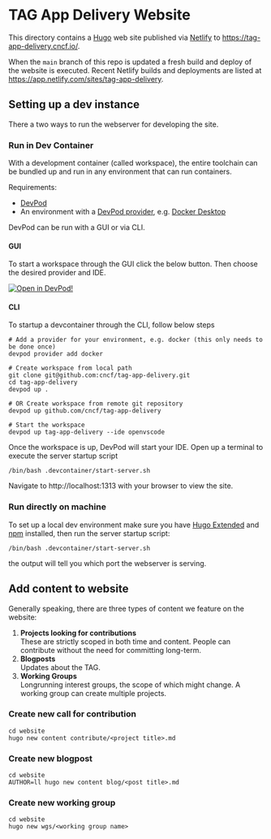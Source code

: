 # TAG App Delivery Website

This directory contains a [Hugo](https://gohugo.io) web site published via [Netlify](https://www.netlify.com/) to <https://tag-app-delivery.cncf.io/>.

When the `main` branch of this repo is updated a fresh build and deploy of the website is executed. Recent Netlify builds and deployments are listed at <https://app.netlify.com/sites/tag-app-delivery>.

## Setting up a dev instance

There a two ways to run the webserver for developing the site.

### Run in Dev Container
With a development container (called workspace), the entire toolchain can be bundled up and run in any environment that can run containers.

Requirements:
- [DevPod](https://devpod.sh/docs/getting-started/install)
- An environment with a [DevPod provider](https://devpod.sh/docs/managing-providers/what-are-providers), e.g. [Docker Desktop](https://www.docker.com/products/docker-desktop/)

DevPod can be run with a GUI or via CLI.

#### GUI

To start a workspace through the GUI click the below button.
Then choose the desired provider and IDE.

[![Open in DevPod!](https://devpod.sh/assets/open-in-devpod.svg)](https://devpod.sh/open)

#### CLI
To startup a devcontainer through the CLI, follow below steps
```
# Add a provider for your environment, e.g. docker (this only needs to be done once)
devpod provider add docker

# Create workspace from local path
git clone git@github.com:cncf/tag-app-delivery.git
cd tag-app-delivery
devpod up .

# OR Create workspace from remote git repository
devpod up github.com/cncf/tag-app-delivery

# Start the workspace
devpod up tag-app-delivery --ide openvscode
```

Once the workspace is up, DevPod will start your IDE. Open up a terminal to execute the server startup script

```
/bin/bash .devcontainer/start-server.sh
```
Navigate to http://localhost:1313 with your browser to view the site.

### Run directly on machine

To set up a local dev environment make sure you have [Hugo Extended](https://gohugo.io/installation/linux/#editions) and [npm](https://www.npmjs.com/) installed, then run the server startup script:

```
/bin/bash .devcontainer/start-server.sh
```
the output will tell you which port the webserver is serving.

## Add content to website
Generally speaking, there are three types of content we feature on the website:
1. **Projects looking for contributions**  
These are strictly scoped in both time and content. People can contribute without the need for committing long-term.
1. **Blogposts**  
Updates about the TAG.
1. **Working Groups**  
Longrunning interest groups, the scope of which might change. A working group can create multiple projects.

### Create new call for contribution
```
cd website
hugo new content contribute/<project title>.md
```

### Create new blogpost
```
cd website
AUTHOR=ll hugo new content blog/<post title>.md
```

### Create new working group
```
cd website
hugo new wgs/<working group name>
```